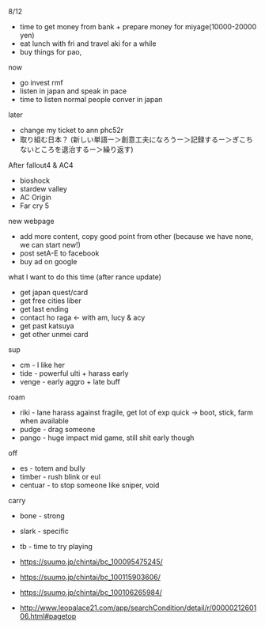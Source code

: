 8/12
- time to get money from bank + prepare money for miyage(10000-20000 yen)
- eat lunch with fri and travel aki for a while
- buy things for pao,

now
- go invest rmf
- listen in japan and speak in pace
- time to listen normal people conver in japan

later
- change my ticket to ann phc52r
- 取り組む日本？ (新しい単語ー＞創意工夫になろうー＞記録するー＞ぎこちないところを退治するー＞繰り返す)

After fallout4 & AC4
- bioshock
- stardew valley 
- AC Origin
- Far cry 5

new webpage
- add more content, copy good point from other (because we have none, we can start new!)
- post setA-E to facebook
- buy ad on google

what I want to do this time (after rance update)
* get japan quest/card
* get free cities liber
* get last ending
* contact ho raga <- with am, lucy & acy
* get past katsuya
* get other unmei card

sup
- cm - I like her
- tide - powerful ulti + harass early
- venge - early aggro + late buff

roam
- riki - lane harass against fragile, get lot of exp quick -> boot, stick, farm when available
- pudge - drag someone
- pango - huge impact mid game, still shit early though

off
- es - totem and bully
- timber - rush blink or eul
- centuar - to stop someone like sniper, void

carry
- bone - strong 
- slark - specific
- tb - time to try playing

- https://suumo.jp/chintai/bc_100095475245/
- https://suumo.jp/chintai/bc_100115903606/
- https://suumo.jp/chintai/bc_100106265984/
- http://www.leopalace21.com/app/searchCondition/detail/r/0000021260106.html#pagetop
